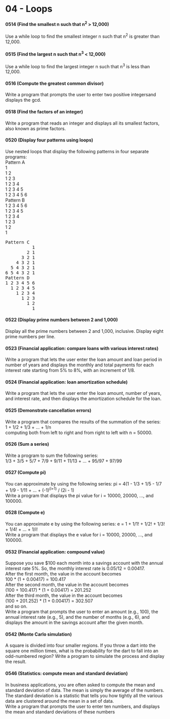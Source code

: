 # 04 - Loops
#### 0514 (Find the smallest n such that n<sup>2</sup> > 12,000)
Use a while loop to find the smallest integer n such that n<sup>2</sup> is greater than 12,000.
#### 0515 (Find the largest n such that n<sup>3</sup> < 12,000)
Use a while loop to find the largest integer n such that n<sup>3</sup> is less than 12,000.
#### 0516 (Compute the greatest common divisor)
Write a program that prompts the user to enter two positive integersand displays the gcd.
#### 0518 (Find the factors of an integer)
Write a program that reads an integer and displays all its smallest factors, also known as prime factors.
#### 0520 (Display four patterns using loops) 
Use nested loops that display the following patterns in four separate programs:  
Pattern A  
1  
1 2  
1 2 3  
1 2 3 4  
1 2 3 4 5  
1 2 3 4 5 6  
Pattern B  
1 2 3 4 5 6   
1 2 3 4 5   
1 2 3 4   
1 2 3   
1 2   
1   
<pre>
Pattern C
          1 
        2 1 
      3 2 1 
    4 3 2 1 
  5 4 3 2 1 
6 5 4 3 2 1 
Pattern D
1 2 3 4 5 6 
  1 2 3 4 5 
    1 2 3 4 
      1 2 3 
        1 2 
          1 
</pre>
#### 0522 (Display prime numbers between 2 and 1,000) 
Display all the prime numbers between 2 and 1,000, inclusive. Display eight prime numbers
per line.
#### 0523 (Financial application: compare loans with various interest rates)
Write a program that lets the user enter the loan amount and loan period in number of years
and displays the monthly and total payments for each interest rate starting from
5% to 8%, with an increment of 1/8.
#### 0524 (Financial application: loan amortization schedule)
Write a program that lets the user enter the loan amount, number of years, and interest rate, and then displays the amortization schedule for the loan.
#### 0525 (Demonstrate cancellation errors) 
Write a program that compares the results of the summation of the series:  
 1 + 1/2 + 1/3 + ... + 1/n  
 computing both from left to right and from right to left with n = 50000.
#### 0526 (Sum a series) 
Write a program to sum the following series:  
1/3 + 3/5 + 5/7 + 7/9 + 9/11 + 11/13 + ... + 95/97 + 97/99
#### 0527 (Compute pi)
You can approximate by using the following series:
pi = 4(1 - 1/3 + 1/5 - 1/7 + 1/9 - 1/11 + ... + (-1)<sup>(i+1)</sup> / (2i - 1)  
Write a program that displays the pi value for i = 10000, 20000, ..., and 100000.
#### 0528 (Compute e) 
You can approximate e by using the following series:
e = 1 + 1/1! + 1/2! + 1/3! + 1/4! + ... + 1/i!  
Write a program that displays the e value for i = 10000, 20000, ..., and 100000.
#### 0532 (Financial application: compound value) 
Suppose you save $100 each month into a savings account with the annual interest rate 5%. So, the monthly interest rate is 0.05/12 = 0.00417.  
After the first month, the value in the account becomes  
100 * (1 + 0.00417) = 100.417  
After the second month, the value in the account becomes  
(100 + 100.417) * (1 + 0.00417) = 201.252  
After the third month, the value in the account becomes  
(100 + 201.252) * (1 + 0.00417) = 302.507  
and so on.  
Write a program that prompts the user to enter an amount (e.g., 100), the annual
interest rate (e.g., 5), and the number of months (e.g., 6), and displays the amount
in the savings account after the given month.
#### 0542 (Monte Carlo simulation) 
A square is divided into four smaller regions. If you throw a dart into the square one million times, what is the probability for
the dart to fall into an odd-numbered region? Write a program to simulate the
process and display the result.
#### 0546 (Statistics: compute mean and standard deviation) 
In business applications, you are often asked to compute the mean and standard deviation of data. The mean is
simply the average of the numbers. The standard deviation is a statistic that tells
you how tightly all the various data are clustered around the mean in a set of data.  
Write a program that prompts the user to enter ten numbers, and displays the mean and standard deviations
of these numbers

